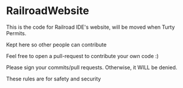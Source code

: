 # RailroadWebsite
This is the code for Railroad IDE's website, will be moved when Turty Permits.

Kept here so other people can contribute

Feel free to open a pull-request to contribute your own code :)

Please sign your commits/pull requests. Otherwise, it WILL be denied.

These rules are for safety and security
